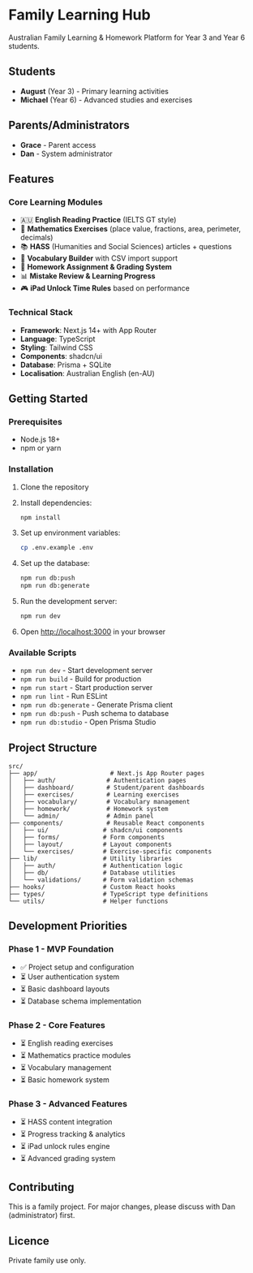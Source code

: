 # Family Learning Hub

Australian Family Learning & Homework Platform for Year 3 and Year 6 students.

## Students

- **August** (Year 3) - Primary learning activities
- **Michael** (Year 6) - Advanced studies and exercises

## Parents/Administrators

- **Grace** - Parent access
- **Dan** - System administrator

## Features

### Core Learning Modules

- 🇦🇺 **English Reading Practice** (IELTS GT style)
- 🔢 **Mathematics Exercises** (place value, fractions, area, perimeter, decimals)
- 📚 **HASS** (Humanities and Social Sciences) articles + questions
- 📖 **Vocabulary Builder** with CSV import support
- 📝 **Homework Assignment & Grading System**
- 📊 **Mistake Review & Learning Progress**
- 🎮 **iPad Unlock Time Rules** based on performance

### Technical Stack

- **Framework**: Next.js 14+ with App Router
- **Language**: TypeScript
- **Styling**: Tailwind CSS
- **Components**: shadcn/ui
- **Database**: Prisma + SQLite
- **Localisation**: Australian English (en-AU)

## Getting Started

### Prerequisites

- Node.js 18+
- npm or yarn

### Installation

1. Clone the repository
2. Install dependencies:

   ```bash
   npm install
   ```

3. Set up environment variables:

   ```bash
   cp .env.example .env
   ```

4. Set up the database:

   ```bash
   npm run db:push
   npm run db:generate
   ```

5. Run the development server:

   ```bash
   npm run dev
   ```

6. Open [http://localhost:3000](http://localhost:3000) in your browser

### Available Scripts

- `npm run dev` - Start development server
- `npm run build` - Build for production
- `npm run start` - Start production server
- `npm run lint` - Run ESLint
- `npm run db:generate` - Generate Prisma client
- `npm run db:push` - Push schema to database
- `npm run db:studio` - Open Prisma Studio

## Project Structure

```
src/
├── app/                    # Next.js App Router pages
│   ├── auth/              # Authentication pages
│   ├── dashboard/         # Student/parent dashboards
│   ├── exercises/         # Learning exercises
│   ├── vocabulary/        # Vocabulary management
│   ├── homework/          # Homework system
│   └── admin/             # Admin panel
├── components/            # Reusable React components
│   ├── ui/               # shadcn/ui components
│   ├── forms/            # Form components
│   ├── layout/           # Layout components
│   └── exercises/        # Exercise-specific components
├── lib/                  # Utility libraries
│   ├── auth/             # Authentication logic
│   ├── db/               # Database utilities
│   └── validations/      # Form validation schemas
├── hooks/                # Custom React hooks
├── types/                # TypeScript type definitions
└── utils/                # Helper functions
```

## Development Priorities

### Phase 1 - MVP Foundation

- ✅ Project setup and configuration
- ⏳ User authentication system
- ⏳ Basic dashboard layouts
- ⏳ Database schema implementation

### Phase 2 - Core Features

- ⏳ English reading exercises
- ⏳ Mathematics practice modules
- ⏳ Vocabulary management
- ⏳ Basic homework system

### Phase 3 - Advanced Features

- ⏳ HASS content integration
- ⏳ Progress tracking & analytics
- ⏳ iPad unlock rules engine
- ⏳ Advanced grading system

## Contributing

This is a family project. For major changes, please discuss with Dan (administrator) first.

## Licence

Private family use only.
